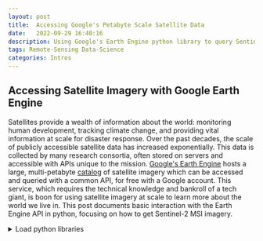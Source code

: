 ```yaml
---
layout: post
title:  Accessing Google's Petabyte Scale Satellite Data
date:   2022-09-29 16:40:16
description: Using Google's Earth Engine python library to query Sentinel-2 imagery
tags: Remote-Sensing Data-Science
categories: Intros
---
```


## Accessing Satellite Imagery with Google Earth Engine

Satellites provide a wealth of information about the world: monitoring human development, tracking climate change, and providing vital information at scale for disaster response. Over the past decades, the scale of publicly accessible satellite data has increased exponentially. This data is collected by many research consortia, often stored on servers and accessible with APIs unique to the mission. [Google's Earth Engine](https://earthengine.google.com/) hosts a large, multi-petabyte [catalog](https://developers.google.com/earth-engine/datasets/) of satellite imagery which can be accessed and queried with a common API, for free with a Google account. This service, which requires the technical knowledge and bankroll of a tech giant, is boon for using satellite imagery at scale to learn more about the world we live in. This post documents basic interaction with the Earth Engine API in python, focusing on how to get Sentinel-2 MSI imagery.

<details markdown="1"><summary>Load python libraries</summary>
```python
# Import Libraries

import ee  # Google Earth Engine
import eemont  # Extension to Google Earth Engine

from PIL import Image
import requests
import rasterio
import numpy as np
import datetime
import geopy
import geopy.distance
import matplotlib.pyplot as plt
```
</details>

### Autheticate Google Earth Engine Account

The first step of using Google Earth Engine (after signing up with a google account) is to authenticate your session, which can be done interactively in a jupyter notebook by running the following commands.


```python
ee.Authenticate()
ee.Initialize()
```

### Select Location to Request Imagery

To query satellite imagery of a particular location on earth, we first need to create a Earth Engine [Geometry Object](https://developers.google.com/earth-engine/guides/geometries). I've found the eeMont python package that extends Google Earth Engine to be helpful in exploratory analysis, since it can return a Geometry Point based on a text query. Below is a query for Washington D.C.  


```python
point = ee.Geometry.PointFromQuery("Washington DC", user_agent="earth_engine_example")
```

Which returns a single longitude, latitude pair for Washington D.C., as you would get if the same query was entered into Google Maps. 


```python
print(point)
```

    ee.Geometry({
      "functionInvocationValue": {
        "functionName": "GeometryConstructors.Point",
        "arguments": {
          "coordinates": {
            "constantValue": [
              -77.0365427,
              38.8950368
            ]
          }
        }
      }
    })


### Create Bounding Box Helper Function

For this example, I want to get a subset of Sentinel-2 Image. In requesting an image, it is necessary to request either the scale (i.e. sampling distance of pixel) of the image or the pixel dimensions of the subset. Sentinel-2 MSI Imagery has a [10m resolution](https://developers.google.com/earth-engine/datasets/catalog/COPERNICUS_S2_SR), however if I request a full image at that resolution it is too large. And if I request a image with a specified pixel dimension, then the image is downsampled to a worse resolution than the native 10m. 

To get an image subset with roughly native resolution, I created a function that makes a [bounding box](https://en.wikipedia.org/wiki/Minimum_bounding_box) of a specified size  centered on an initial latitude and longitude point.

<details markdown="1"><summary>Bounding Box helper function</summary>
```python
def BBoxFromPoint(bbox_size, lat_point, lon_point):
    """
    bbox_size - either square in km (one value) or two values in NS km, then EW km
    lat_point - lat center of bounding box
    lon_point - lon center of bounding box

    returns ee.Geometry object of bounding box
    """
    if type(bbox_size) == int or type(bbox_size) == float:
        bbox_size = np.array([bbox_size])

    if len(bbox_size) == 1:
        lat_km = bbox_size[0]
        lon_km = bbox_size[0]
    elif len(bbox_size) == 2:
        lat_km, lon_km = bbox_size
    else:
        raise ValueError("bbox_size must be either length 1 or 2")

    origin = geopy.Point(lat_point, lon_point)
    lat_min = (
        geopy.distance.geodesic(kilometers=lat_km / 2).destination(origin, bearing=180)
    )[0]
    lat_max = (
        geopy.distance.geodesic(kilometers=lat_km / 2).destination(origin, bearing=0)
    )[0]
    lon_min = (
        geopy.distance.geodesic(kilometers=lat_km / 2).destination(origin, bearing=270)
    )[1]
    lon_max = (
        geopy.distance.geodesic(kilometers=lat_km / 2).destination(origin, bearing=90)
    )[1]

    return ee.Geometry.BBox(lon_min, lat_min, lon_max, lat_max)
```
</details><br>

With this information, I created a bounding box of 5.12 km x 5.12 km so that when I ask for a 512 x 512 pixel image it is approximately at the native 10m resolution of Sentinel-2 MSI imagery.


```python
DC_lon, DC_lat = point.coordinates().getInfo()
DC_bbox = BBoxFromPoint(5.12, DC_lat, DC_lon)
```


```python
DC_bbox.getInfo()
```




    {'geodesic': False,
     'type': 'Polygon',
     'coordinates': [[[-77.06605134109452, 38.87197649154135],
       [-77.00703405890545, 38.87197649154135],
       [-77.00703405890545, 38.91809701712762],
       [-77.06605134109452, 38.91809701712762],
       [-77.06605134109452, 38.87197649154135]]]}



### Get Image Collection From Google Earth Engine

With a location selected, the next step of getting imagery from Google Earth Engine is to specify the dataset. Below this is done by running  `ee.ImageCollection("COPERNICUS/S2_SR_HARMONIZED")`. Creating the `ImageCollection` object does not return the entire dataset (which is a good thing because it is extremely large), but creates a object on the user side which, when prompted by other methods, can make a request of Google's server. This is detailed in the [Client vs. Server](https://developers.google.com/earth-engine/guides/client_server) section of Google's documentation. 

After creating the ImageCollection object, the data we are interested can be specified with filter functions, in this case `filterBounds` for images intersecting the Geometry object, `filterDate` for specifying the date range to look for images, and `filter` for a generic filter which can query against properties of each image, listed [here](https://developers.google.com/earth-engine/datasets/catalog/COPERNICUS_S2_SR) for Sentinel-2. The last `filter` selects images with 5% or less cloudy pixels.


```python
DC_collection = (
    ee.ImageCollection("COPERNICUS/S2_SR_HARMONIZED")
    .filterBounds(DC_bbox)
    .filterDate("2020-01-01", "2021-01-01")
    .filter(ee.Filter.lte("CLOUDY_PIXEL_PERCENTAGE", 5))
)
```

In the above image collection, multiple images will satisfy the geospatial, temporal, and cloud percentage requirements. Therefore, it is necessary to select a single image from the set of qualifying images. A simple way to do that is with the `first` method, which can be passed into the `ee.Image` constructor to make an image object.


```python
DC_image = ee.Image(DC_collection.first())
```

To grab the metadata associated with this image, we need to call the `getInfo` method on the Image object. This is because the Image object exists on the Client side and has not yet made a request to Google's servers.

<details markdown="1"><summary>Investigate details of Image metadata</summary>
```python
DC_Image_info = DC_image.getInfo()
```

The metadata of the image is returned as a python dictionary and contains a variety of metadata associated with the image, including the acquisition date. 


```python
print("Image Info is a ", type(DC_Image_info))
```

    Image Info is a  <class 'dict'>



```python
print("Fields of Image Info:")
for key in DC_Image_info:
    print(key)
```

    Fields of Image Info:
    type
    bands
    version
    id
    properties



```python
print("Start time of Image:\t", DC_Image_info["properties"]["system:time_start"])

print(
    "Date:\t\t\t",
    datetime.datetime.fromtimestamp(
        DC_Image_info["properties"]["system:time_start"] / 1000
    ).strftime("%c"),
)

print("Sentinel ID:\t\t", DC_Image_info["properties"]["DATATAKE_IDENTIFIER"])
```

    Start time of Image:	 1579190537887
    Date:			 Thu Jan 16 11:02:17 2020
    Sentinel ID:		 GS2B_20200116T155609_014952_N02.13
</details><br>

To get the actual image from Google's servers, you need to call either `getThumbURL` or `getDownloadURL`. `getThumbURL` will generate a url with the image in the requested format. This function __requires__ a dictionary specifying the parameters necessary to generate the image. For instance, Sentinel-2 data has over 10 bands and which band should be mapped to Red, Green, and Blue is ambiguous. Below the bands B4, B3, B2 are mapped red, green, and blue respectively. For multispectral imagery (MSI) these bands correspond to their mapped colors, but for other formats of imagery such as those beyond the visible must be assigned to artificial colors.

In addition to specifying the bands, the pixel dimensions of the image, and the bounding box of the image, the data range of the image needs to be specified. According to the data description on the Google Earth Engine website, the data value of the band is the surface reflectance multiplied by 10,000. I've found decent results by setting the data range from $[0,4000]$, or a surface reflectance from 0% to 40%.

The url can be read into a PIL image by using the `requests` module and passing the raw response into `PIL.Image.open()`.


```python
DC_url = DC_image.getThumbURL(
    {
        "format": "png",
        "bands": ["B4", "B3", "B2"],
        "dimensions": [512, 512],
        "region": DC_bbox,
        "min": 0,
        "max": 4000,
    }
)
```


```python
DC_thumbURL_response = requests.get(DC_url, stream=True)
```


```python
DC_PIL = Image.open(DC_thumbURL_response.raw)
```


```python
DC_PIL
```

<figure>
<img src="/assets/img/blogs/Google_Earth_Engine/gee_0.png" width="60%">
</figure>

Since the data is in a PIL Image, it can be saved easily with the `.save` method.


```python
DC_PIL.save("Sentinel-2_DC.png")
```

### Download Image as a GeoTiff

The thumbnails from `getThumbURL` are meant to be visualized and therefore require either one band (grayscale) or three bands (RGB). However, to get the full data from all or a selection of the bands collected you need to download the GeoTiff with `getDownloadURL`. The format is very similar to the `getThumbURL` method as it requires a dictionary specifying parameters of image. Instead of generating a png, the download url is a zip file which unzips into a GeoTiff. 

The code below generates the download url, downloads the image, uzips it, loads it with rasterio, and plots the image (same as above) and the histogram of the reflectance values


```python
DC_downloadURL = DC_image.getDownloadURL(
    {
        "bands": ["B2", "B3", "B4", "B8"],
        "dimensions": [512, 512],
        "region": DC_bbox,
        "filePerBand": False,
    }
)
```

<details markdown="1"><summary>Download Image as Tiff and Plot Image</summary>

```python
DC_download_response = requests.get(DC_downloadURL)
```


```python
with open("DC_geotiff.zip", "wb") as fd:
    fd.write(DC_download_response.content)
```


```python
import zipfile

with zipfile.ZipFile("DC_geotiff.zip", "r") as zip_ref:
    zip_ref.extractall()
```


```python
import glob

fname = glob.glob("*.tif")
```


```python
DC_dataset = rasterio.open(fname[0])
```


```python
print("Image heigt, width:", DC_dataset.height, ",", DC_dataset.width)
print("Number Bands:", DC_dataset.count)
print("Datatype:", DC_dataset.dtypes[0])
```

    Image heigt, width: 512 , 512
    Number Bands: 4
    Datatype: uint16



```python
DC_raster = DC_dataset.read([3, 2, 1])
```

    Warning 1: TIFFReadDirectory:Sum of Photometric type-related color channels and ExtraSamples doesn't match SamplesPerPixel. Defining non-color channels as ExtraSamples.



```python
plt.imshow(np.moveaxis(DC_raster, 0, -1) / np.percentile(DC_raster, 99))
```
</details><br>

<figure>
<img src="/assets/img/blogs/Google_Earth_Engine/gee_1.png" width="60%">
<figcaption> GeoTiff image plotted with rasterio </figcaption>
</figure>

And with the full range of the bands, which are processed to be in units of surface reflectance multiplied by 10,000, the histogram of the selected bands can be plotted. Notably, the GeoTiff bands have a much larger dynamic range (16-bit) versus the png image returned from `getThumbUrL` (8-bit).

<details markdown="1"><summary>Plot histogram of B2, B3, B4, B8</summary> 
```python
# Red band
plt.hist(
    (DC_dataset.read(3).flatten()) / 10000, 200, color="red", alpha=0.2, label="B4-Red"
)

# Blue band
plt.hist(
    (DC_dataset.read(2).flatten()) / 10000,
    200,
    color="green",
    alpha=0.2,
    label="B3-Green",
)

# Green band
plt.hist(
    (DC_dataset.read(1).flatten()) / 10000,
    200,
    color="blue",
    alpha=0.2,
    label="B2-Blue",
)

# NIR band
plt.hist(
    (DC_dataset.read(4).flatten()) / 10000,
    200,
    color="black",
    alpha=0.2,
    label="B8-NIR",
)

plt.xscale("log")
plt.xlabel("Surface Reflectance")
plt.grid(alpha=0.2)
plt.title("Surface Reflectance Values for D.C. Sentinel-2 Image")
plt.legend()
plt.show()
```
</details><br>

<figure>
<img src="/assets/img/blogs/Google_Earth_Engine/gee_2.png" width="60%">
<figcaption> GeoTiff image plotted with rasterio </figcaption>
</figure>

### Generate timelapse video

As an example of the power and flexibility of Google Earth Engine, here is a quick script to save frames for a timelapse video of the construction of [Fiery Cross Reef](https://en.wikipedia.org/wiki/Fiery_Cross_Reef), a coral reef in the South China Sea which was [terraformed by China into a naval base](https://www.cnbc.com/2017/06/30/china-builds-military-facilities-south-china-sea-islands.html) from 2013 to 2017.

<details markdown="1"><summary>Generate movie of Fiery Cross Reef construciton</summary>
```python
fcr_bbox = BBoxFromPoint(0.03 * 256, 9.549167, 112.889167)
```


```python
fcr_collection = (
    ee.ImageCollection("LANDSAT/LC08/C02/T1_L2")
    .filterBounds(fcr_bbox)
    .filterDate("2013-04-01", "2018-06-01")
    .filter(ee.Filter.lte("CLOUD_COVER", 50))
)
```


```python
# test the example image

fcr_first_image = ee.Image(fcr_collection.first())

fcr_url = fcr_first_image.getThumbURL(
    {
        "format": "png",
        "bands": ["SR_B4", "SR_B3", "SR_B2"],
        "dimensions": [256, 256],
        "region": fcr_bbox,
        "min": 0,
        "max": 29000,
    }
)

fcr_first_response = requests.get(fcr_url, stream=True)

fcr_PIL = Image.open(fcr_first_response.raw)

fcr_PIL
```

<figure>
<img src="/assets/img/blogs/Google_Earth_Engine/gee_3.png" width="60%">
<figcaption> Fiery Cross Reef before terraforming </figcaption>
</figure>

```python
# Loop through the images and save them

number_of_images = fcr_collection.size().getInfo()
fcr_list = fcr_collection.toList(fcr_collection.size())

for i in range(number_of_images):
    fcr_image = ee.Image(fcr_list.get(i))

    fcr_url = fcr_image.getThumbURL(
        {
            "format": "png",
            "bands": ["SR_B4", "SR_B3", "SR_B2"],
            "dimensions": [256, 256],
            "region": fcr_bbox,
            "min": 0,
            "max": 30000,
        }
    )

    fcr_response = requests.get(fcr_url, stream=True)
    fcr_PIL = Image.open(fcr_response.raw)

    fcr_PIL.save(f"fcr_images/fcr_{i:03}.png")
```
With the images are combined into mp4 using [ffmpeg](https://en.wikipedia.org/wiki/FFmpeg).
</details><br>

<figure>
<video width="480" height="360" controls>
    <source src="/assets/img/blogs/Google_Earth_Engine/fiery_cross_reef_timelapse.mp4" type="video/mp4">
</video>
<figcaption>Timelapse of Fiery Cross Reef Terraforming</figcaption>
</figure>
